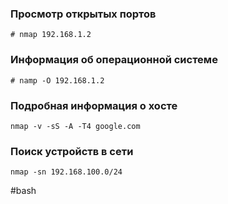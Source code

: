 ### Просмотр открытых портов
~~~~
# nmap 192.168.1.2
~~~~

### Информация об операционной системе
~~~~
# namp -O 192.168.1.2
~~~~

### Подробная информация о хосте
~~~~
nmap -v -sS -A -T4 google.com
~~~~

### Поиск устройств в сети
~~~~
nmap -sn 192.168.100.0/24
~~~~

#bash